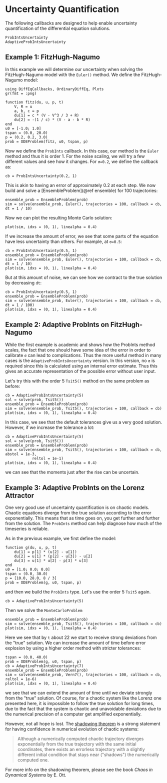 # Uncertainty Quantification

The following callbacks are designed to help enable uncertainty quantification of the
differential equation solutions.

```@docs
ProbIntsUncertainty
AdaptiveProbIntsUncertainty
```

## Example 1: FitzHugh-Nagumo

In this example we will determine our uncertainty when solving the FitzHugh-Nagumo
model with the `Euler()` method. We define the FitzHugh-Nagumo model:

```@example probnum
using DiffEqCallbacks, OrdinaryDiffEq, Plots
gr(fmt = :png)

function fitz(du, u, p, t)
    V, R = u
    a, b, c = p
    du[1] = c * (V - V^3 / 3 + R)
    du[2] = -(1 / c) * (V - a - b * R)
end
u0 = [-1.0; 1.0]
tspan = (0.0, 20.0)
p = (0.2, 0.2, 3.0)
prob = ODEProblem(fitz, u0, tspan, p)
```

Now we define the `ProbInts` callback. In this case, our method is the `Euler`
method and thus it is order 1. For the noise scaling, we will try a few different
values and see how it changes. For `σ=0.2`, we define the callback as:

```@example probnum
cb = ProbIntsUncertainty(0.2, 1)
```

This is akin to having an error of approximately 0.2 at each step. We now build
and solve a [EnsembleProblem](@ref ensemble) for 100 trajectories:

```@example probnum
ensemble_prob = EnsembleProblem(prob)
sim = solve(ensemble_prob, Euler(), trajectories = 100, callback = cb, dt = 1 / 10)
```

Now we can plot the resulting Monte Carlo solution:

```@example probnum
plot(sim, idxs = (0, 1), linealpha = 0.4)
```

If we increase the amount of error, we see that some parts of the
equation have less uncertainty than others. For example, at `σ=0.5`:

```@example probnum
cb = ProbIntsUncertainty(0.5, 1)
ensemble_prob = EnsembleProblem(prob)
sim = solve(ensemble_prob, Euler(), trajectories = 100, callback = cb, dt = 1 / 10)
plot(sim, idxs = (0, 1), linealpha = 0.4)
```

But at this amount of noise, we can see how we contract to the true solution by
decreasing `dt`:

```@example probnum
cb = ProbIntsUncertainty(0.5, 1)
ensemble_prob = EnsembleProblem(prob)
sim = solve(ensemble_prob, Euler(), trajectories = 100, callback = cb, dt = 1 / 100)
plot(sim, idxs = (0, 1), linealpha = 0.4)
```

## Example 2: Adaptive ProbInts on FitzHugh-Nagumo

While the first example is academic and shows how the ProbInts method
scales, the fact that one should have some idea of the error in order
to calibrate `σ` can lead to complications. Thus the more useful method
in many cases is the `AdaptiveProbIntsUncertainty` version. In this
version, no `σ` is required since this is calculated using an internal
error estimate. Thus this gives an accurate representation of the
possible error without user input.

Let's try this with the order 5 `Tsit5()` method on the same problem as before:

```@example probnum
cb = AdaptiveProbIntsUncertainty(5)
sol = solve(prob, Tsit5())
ensemble_prob = EnsembleProblem(prob)
sim = solve(ensemble_prob, Tsit5(), trajectories = 100, callback = cb)
plot(sim, idxs = (0, 1), linealpha = 0.4)
```

In this case, we see that the default tolerances give us a very good solution. However, if we increase the tolerance a lot:

```@example probnum
cb = AdaptiveProbIntsUncertainty(5)
sol = solve(prob, Tsit5())
ensemble_prob = EnsembleProblem(prob)
sim = solve(ensemble_prob, Tsit5(), trajectories = 100, callback = cb, abstol = 1e-3,
            reltol = 1e-1)
plot(sim, idxs = (0, 1), linealpha = 0.4)
```

we can see that the moments just after the rise can be uncertain.

## Example 3: Adaptive ProbInts on the Lorenz Attractor

One very good use of uncertainty quantification is on chaotic models. Chaotic
equations diverge from the true solution according to the error exponentially.
This means that as time goes on, you get further and further from the solution.
The `ProbInts` method can help diagnose how much of the timeseries is reliable.

As in the previous example, we first define the model:

```@example probnum
function g(du, u, p, t)
    du[1] = p[1] * (u[2] - u[1])
    du[2] = u[1] * (p[2] - u[3]) - u[2]
    du[3] = u[1] * u[2] - p[3] * u[3]
end
u0 = [1.0; 0.0; 0.0]
tspan = (0.0, 30.0)
p = [10.0, 28.0, 8 / 3]
prob = ODEProblem(g, u0, tspan, p)
```

and then we build the `ProbInts` type. Let's use the order 5 `Tsit5` again.

```@example probnum
cb = AdaptiveProbIntsUncertainty(5)
```

Then we solve the `MonteCarloProblem`

```@example probnum
ensemble_prob = EnsembleProblem(prob)
sim = solve(ensemble_prob, Tsit5(), trajectories = 100, callback = cb)
plot(sim, idxs = (0, 1), linealpha = 0.4)
```

Here we see that by `t` about 22 we start to receive strong deviations from the "true" solution.
We can increase
the amount of time before error explosion by using a higher order method
with stricter tolerances:

```@example probnum
tspan = (0.0, 40.0)
prob = ODEProblem(g, u0, tspan, p)
cb = AdaptiveProbIntsUncertainty(7)
ensemble_prob = EnsembleProblem(prob)
sim = solve(ensemble_prob, Vern7(), trajectories = 100, callback = cb, reltol = 1e-6)
plot(sim, idxs = (0, 1), linealpha = 0.4)
```

we see that we can extend the amount of time until we deviate strongly from the "true" solution.
Of course, for a chaotic system like the Lorenz one presented here, it is impossible to follow the true solution
for long times, due to the fact that the system is chaotic and unavoidable deviations due to the numerical precision of a computer get amplified exponentially.

However, not all hope is lost. The [shadowing theorem](http://mathworld.wolfram.com/ShadowingTheorem.html) is a strong statement for having confidence in numerical evolution of chaotic systems:

> Although a numerically computed chaotic trajectory diverges exponentially from the true trajectory with the same initial coordinates, there exists an errorless trajectory with a slightly different initial condition that stays near ("shadows") the numerically computed one.

For more info on the shadowing theorem, please see the book *Chaos in Dynamical Systems* by E. Ott.
